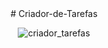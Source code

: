 <div align="center">
# Criador-de-Tarefas

![criador_tarefas](https://github.com/Patrickcder/Criador-de-Tarefas/assets/98431984/3738e597-ff53-4129-8784-c352824db985)
</div>
